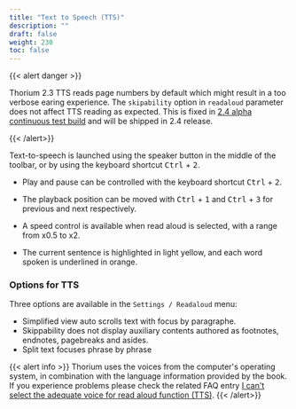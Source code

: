 ```yaml
---
title: "Text to Speech (TTS)"
description: ""
draft: false
weight: 230
toc: false
---
```


{{< alert danger >}}

Thorium 2.3 TTS reads page numbers by default which might result in a too verbose earing experience. The `skipability` option in `readaloud` parameter does not affect TTS reading as expected. This is fixed in [2.4 alpha continuous test build](https://github.com/edrlab/thorium-reader/releases) and will be shipped in 2.4 release. 

{{< /alert>}}

Text-to-speech is launched using the speaker button in the middle of the toolbar, 
or by using the keyboard shortcut <kbd>Ctrl</kbd> + <kbd>2</kbd>.

* Play and pause can be controlled with the keyboard shortcut 
<kbd>Ctrl</kbd> + <kbd>2</kbd>.

* The playback position can be moved with <kbd>Ctrl</kbd> + <kbd>1</kbd> 
and <kbd>Ctrl</kbd> + <kbd>3</kbd> for previous and next respectively.

* A speed control is available when read aloud 
is selected, with a range from x0.5 to x2.

* The current sentence is highlighted in light yellow, and each word spoken is 
underlined in orange.

### Options for TTS
Three options are available in the `Settings / Readaloud` menu:
* Simplified view auto scrolls text with focus by paragraphe.
* Skippability does not display auxiliary contents authored as footnotes, endnotes, pagebreaks and asides. 
* Split text focuses phrase by phrase


{{< alert info >}}
Thorium uses the voices from the computer's operating system, in combination with the language information provided by the book. If you experience problems please check the related FAQ entry [I can't select the adequate voice for read aloud function (TTS)](/docs/400_ressources/430_faq#TTSvoices).
{{< /alert>}}